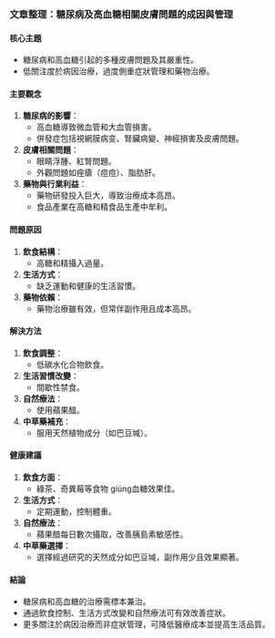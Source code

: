 ### 文章整理：糖尿病及高血糖相關皮膚問題的成因與管理

#### 核心主題
- 糖尿病和高血糖引起的多種皮膚問題及其嚴重性。
- 低關注度於病因治療，過度側重症狀管理和藥物治療。

#### 主要觀念
1. **糖尿病的影響**：
   - 高血糖導致微血管和大血管損害。
   - 併發症包括視網膜病变、腎臟病變、神經損害及皮膚問題。
2. **皮膚相關問題**：
   - 眼睛浮腫、紅腎問題。
   - 外觀問題如痤瘡（痘痘）、脂肪肝。
3. **藥物與行業利益**：
   - 藥物研發投入巨大，導致治療成本高昂。
   - 食品產業在高糖和精食品生產中牟利。

#### 問題原因
1. **飲食結構**：
   - 高糖和精攝入過量。
2. **生活方式**：
   - 缺乏運動和健康的生活習慣。
3. **藥物依賴**：
   - 藥物治療雖有效，但常伴副作用且成本高昂。

#### 解決方法
1. **飲食調整**：
   - 低碳水化合物飲食。
2. **生活習慣改變**：
   - 間歇性禁食。
3. **自然療法**：
   - 使用蘋果醋。
4. **中草藥補充**：
   - 服用天然植物成分（如巴豆堿）。

#### 健康建議
1. **飲食方面**：
   - 綠茶、奇異莓等食物 giúng血糖效果佳。
2. **生活方式**：
   - 定期運動，控制體重。
3. **自然療法**：
   - 蘋果醋每日數次攝取，改善胰島素敏感性。
4. **中草藥選擇**：
   - 選擇經過研究的天然成分如巴豆堿，副作用少且效果顯著。

#### 結論
- 糖尿病和高血糖的治療需標本兼治。
- 通過飲食控制、生活方式改變和自然療法可有效改善症狀。
- 更多關注於病因治療而非症狀管理，可降低醫療成本並提高生活品質。